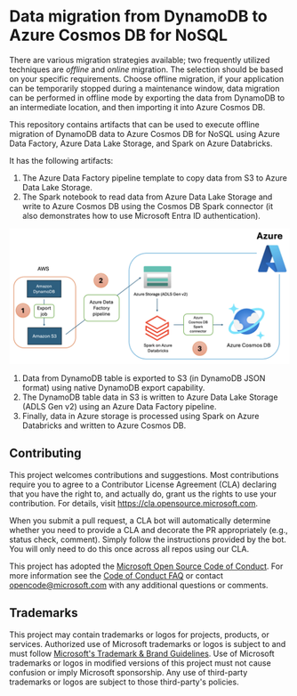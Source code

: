 # Data migration from DynamoDB to Azure Cosmos DB for NoSQL

There are various migration strategies available; two frequently utilized techniques are *offline* and *online* migration. The selection should be based on your specific requirements. Choose offline migration, if your application can be temporarily stopped during a maintenance window, data migration can be performed in offline mode by exporting the data from DynamoDB to an intermediate location, and then importing it into Azure Cosmos DB.

This repository contains artifacts that can be used to execute offline migration of DynamoDB data to Azure Cosmos DB for NoSQL using Azure Data Factory, Azure Data Lake Storage, and Spark on Azure Databricks.

It has the following artifacts:

1. The Azure Data Factory pipeline template to copy data from S3 to Azure Data Lake Storage.
2. The Spark notebook to read data from Azure Data Lake Storage and write to Azure Cosmos DB using the Cosmos DB Spark connector (it also demonstrates how to use Microsoft Entra ID authentication).

![Solution overview](architecture.png)

1. Data from DynamoDB table is exported to S3 (in DynamoDB JSON format) using native DynamoDB export capability.
2. The DynamoDB table data in S3 is written to Azure Data Lake Storage (ADLS Gen v2) using an Azure Data Factory pipeline.
3. Finally, data in Azure storage is processed using Spark on Azure Databricks and written to Azure Cosmos DB.

## Contributing

This project welcomes contributions and suggestions.  Most contributions require you to agree to a
Contributor License Agreement (CLA) declaring that you have the right to, and actually do, grant us
the rights to use your contribution. For details, visit https://cla.opensource.microsoft.com.

When you submit a pull request, a CLA bot will automatically determine whether you need to provide
a CLA and decorate the PR appropriately (e.g., status check, comment). Simply follow the instructions
provided by the bot. You will only need to do this once across all repos using our CLA.

This project has adopted the [Microsoft Open Source Code of Conduct](https://opensource.microsoft.com/codeofconduct/).
For more information see the [Code of Conduct FAQ](https://opensource.microsoft.com/codeofconduct/faq/) or
contact [opencode@microsoft.com](mailto:opencode@microsoft.com) with any additional questions or comments.

## Trademarks

This project may contain trademarks or logos for projects, products, or services. Authorized use of Microsoft 
trademarks or logos is subject to and must follow 
[Microsoft's Trademark & Brand Guidelines](https://www.microsoft.com/en-us/legal/intellectualproperty/trademarks/usage/general).
Use of Microsoft trademarks or logos in modified versions of this project must not cause confusion or imply Microsoft sponsorship.
Any use of third-party trademarks or logos are subject to those third-party's policies.
